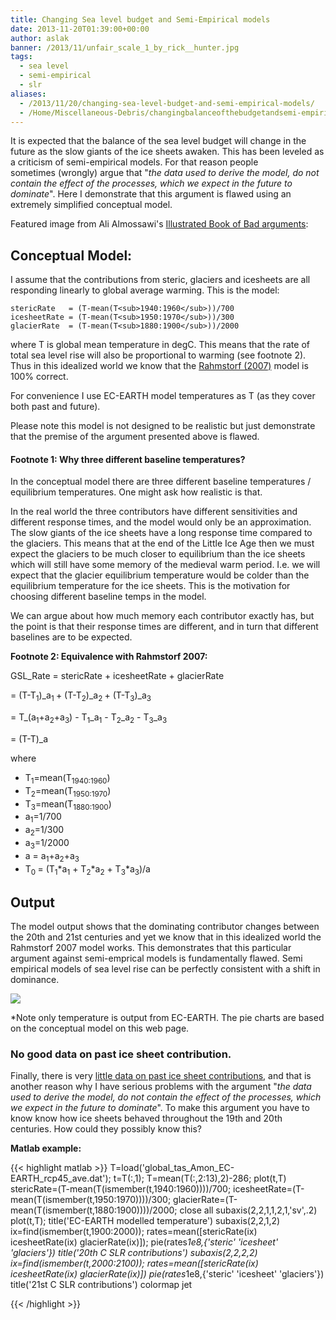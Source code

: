 ```yaml
---
title: Changing Sea level budget and Semi-Empirical models
date: 2013-11-20T01:39:00+00:00
author: aslak
banner: /2013/11/unfair_scale_1_by_rick__hunter.jpg
tags:
  - sea level
  - semi-empirical
  - slr
aliases:
  - /2013/11/20/changing-sea-level-budget-and-semi-empirical-models/
  - /Home/Miscellaneous-Debris/changingbalanceofthebudgetandsemi-empiricalmodels
---
```

It is expected that the balance of the sea level budget will change in the future as the slow giants of the ice sheets awaken. This has been leveled as a criticism of semi-empirical models. For that reason people sometimes (wrongly) argue that "_the data used to derive the model, do not contain the effect of the processes, which we expect in the future to dominate_". Here I demonstrate that this argument is flawed using an extremely simplified conceptual model.
<!--more-->
Featured image from Ali Almossawi's [Illustrated Book of Bad arguments](https://bookofbadarguments.com/):

## Conceptual Model:

I assume that the contributions from steric, glaciers and icesheets are all responding linearly to global average warming. This is the model:

```
stericRate   = (T-mean(T<sub>1940:1960</sub>))/700
icesheetRate = (T-mean(T<sub>1950:1970</sub>))/300
glacierRate  = (T-mean(T<sub>1880:1900</sub>))/2000
```

where T is global mean temperature in degC. This means that the rate of total sea level rise will also be proportional to warming (see footnote 2). Thus in this idealized world we know that the [Rahmstorf (2007)](http://www.sciencemag.org/content/315/5810/368.short) model is 100% correct.

For convenience I use EC-EARTH model temperatures as T (as they cover both past and future).

Please note this model is not designed to be realistic but just demonstrate that the premise of the argument presented above is flawed.

#### Footnote 1: Why three different baseline temperatures?

In the conceptual model there are three different baseline temperatures / equilibrium temperatures. One might ask how realistic is that.

In the real world the three contributors have different sensitivities and different response times, and the model would only be an approximation. The slow giants of the ice sheets have a long response time compared to the glaciers. This means that at the end of the Little Ice Age then we must expect the glaciers to be much closer to equilibrium than the ice sheets which will still have some memory of the medieval warm period. I.e. we will expect that the glacier equilibrium temperature would be colder than the equilibrium temperature for the ice sheets. This is the motivation for choosing different baseline temps in the model.

We can argue about how much memory each contributor exactly has, but the point is that their response times are different, and in turn that different baselines are to be expected.

**Footnote 2: Equivalence with Rahmstorf 2007:**

GSL_Rate = stericRate + icesheetRate + glacierRate

= (T-T<sub>1</sub>)_a<sub>1 </sub>+ (T-T<sub>2</sub>)_a<sub>2 </sub>+ (T-T<sub>3</sub>)_a<sub>3</sub>

= T_(a<sub>1</sub>+a<sub>2</sub>+a<sub>3</sub>) - T<sub>1</sub>_a<sub>1</sub> - T<sub>2</sub>_a<sub>2</sub> - T<sub>3</sub>_a<sub>3</sub>

= (T-T<sub></sub>)_a

where

  * T<sub>1</sub>=mean(T<sub>1940:1960</sub>)
  * T<sub>2</sub>=mean(T<sub>1950:1970</sub>)
  * T<sub>3</sub>=mean(T<sub>1880:1900</sub>)
  * a<sub>1</sub>=1/700
  * a<sub>2</sub>=1/300
  * a<sub>3</sub>=1/2000
  * a = a<sub>1</sub>+a<sub>2</sub>+a<sub>3</sub>
  * T<sub>0 </sub>= (T<sub>1</sub>*a<sub>1</sub> + T<sub>2</sub>*a<sub>2</sub> + T<sub>3</sub>*a<sub>3</sub>)/a

## Output

The model output shows that the dominating contributor changes between the 20th and 21st centuries and yet we know that in this idealized world the Rahmstorf 2007 model works. This demonstrates that this particular argument against semi-emprical models is fundamentally flawed. Semi empirical models of sea level rise can be perfectly consistent with a shift in dominance.

![](/2016/02/conceptualmodel.png)

*Note only temperature is output from EC-EARTH. The pie charts are based on the conceptual model on this web page.

### No good data on past ice sheet contribution.

Finally, there is very [little data on past ice sheet contributions](/Home/Miscellaneous-Debris/icesheetsandsemi-empiricalmodel), and that is another reason why I have serious problems with the argument "_the data used to derive the model, do not contain the effect of the processes, which we expect in the future to dominate_". To make this argument you have to know know how ice sheets behaved throughout the 19th and 20th centuries. How could they possibly know this?


**Matlab example:**

{{< highlight matlab >}}
T=load('global_tas_Amon_EC-EARTH_rcp45_ave.dat');
t=T(:,1);
T=mean(T(:,2:13),2)-286;
plot(t,T)
stericRate=(T-mean(T(ismember(t,1940:1960))))/700;
icesheetRate=(T-mean(T(ismember(t,1950:1970))))/300;
glacierRate=(T-mean(T(ismember(t,1880:1900))))/2000;
close all
subaxis(2,2,1,1,2,1,'sv',.2)
plot(t,T);
title('EC-EARTH modelled temperature')
subaxis(2,2,1,2)
ix=find(ismember(t,1900:2000));
rates=mean([stericRate(ix) icesheetRate(ix) glacierRate(ix)]);
pie(rates*1e8,{'steric' 'icesheet' 'glaciers'})
title('20th C SLR contributions')
subaxis(2,2,2,2)
ix=find(ismember(t,2000:2100));
rates=mean([stericRate(ix) icesheetRate(ix) glacierRate(ix)])
pie(rates*1e8,{'steric' 'icesheet' 'glaciers'})
title('21st C SLR contributions')
colormap jet

{{< /highlight >}}
